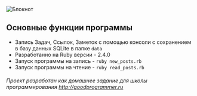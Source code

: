 ![Блокнот](https://www.stihi.ru/photos/pomoshnik.jpg)

## Основные функции программы

  + Запись Задач, Ссылок, Заметок с помощью консоли с сохранением в базу данных SQLite в папке `data`
  + Разработанно на Ruby версии - 2.4.0
  + Запуск программы на запись - `ruby new_posts.rb`
  + Запуск программы на чтение - `ruby read_posts.rb`
  
###### Проект разработан как домашнее задание для школы программирования http://goodprogrammer.ru
    
